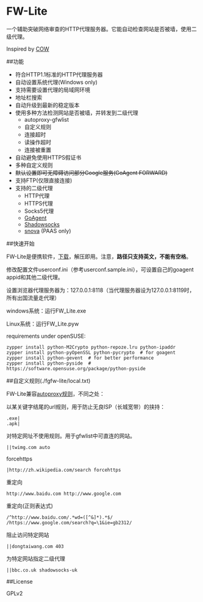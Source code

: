 FW-Lite
=========
一个辅助突破网络审查的HTTP代理服务器。它能自动检查网站是否被墙，使用二级代理。

Inspired by [COW]

##功能

- 符合HTTP1.1标准的HTTP代理服务器
- 自动设置系统代理(Windows only)
- 支持需要设置代理的局域网环境
- 地址栏搜索
- 自动升级到最新的稳定版本
- 使用多种方法检测网站是否被墙，并转发到二级代理
  - autoproxy-gfwlist
  - 自定义规则
  - 连接超时
  - 读操作超时
  - 连接被重置
- 自动避免使用HTTPS假证书
- 多种自定义规则
- ~~默认设置即可无障碍访问部分Google服务(GoAgent FORWARD)~~
- 支持FTP(仅限直接连接)
- 支持的二级代理
  - HTTP代理
  - HTTPS代理
  - Socks5代理
  - [GoAgent]
  - [Shadowsocks]
  - [snova] \(PAAS only)

##快速开始

FW-Lite是便携软件，[下载](http://fwlite.tk/fwlite.zip)，解压即用。注意，**路径只支持英文，不能有空格**。

修改配置文件userconf.ini（参考userconf.sample.ini），可设置自己的goagent appid和其他二级代理。

设置浏览器代理服务器为：127.0.0.1:8118（当代理服务器设为127.0.0.1:8119时，所有出国流量走代理）

windows系统：运行FW_Lite.exe

Linux系统：运行FW_Lite.pyw

requirements under openSUSE:

    zypper install python-M2Crypto python-repoze.lru python-ipaddr
    zypper install python-pyOpenSSL python-pycrypto  # for goagent
    zypper install python-gevent  # for better performance
    zypper install python-pyside  # https://software.opensuse.org/package/python-pyside

##自定义规则(./fgfw-lite/local.txt)

FW-Lite兼容[autoproxy规则](https://autoproxy.org/zh-CN/Rules)，不同之处：

以某关键字结尾的url规则，用于防止无良ISP（长城宽带）的挟持：

    .exe|
    .apk|

对特定网址不使用规则。用于gfwlist中可直连的网站。

    ||twimg.com auto

forcehttps

    |http://zh.wikipedia.com/search forcehttps

重定向

    http://www.baidu.com http://www.google.com

重定向(正则表达式)

    /^http://www.baidu.com/.*wd=([^&]*).*$/ /https://www.google.com/search?q=\1&ie=gb2312/

阻止访问特定网站

    ||dongtaiwang.com 403

为特定网站指定二级代理

    ||bbc.co.uk shadowsocks-uk

##License

GPLv2

[COW]:https://github.com/cyfdecyf/cow
[GoAgent]:https://code.google.com/p/goagent/
[Shadowsocks]:https://github.com/clowwindy/shadowsocks
[snova]:https://code.google.com/p/snova/
[pybuild]:https://github.com/goagent/pybuild
